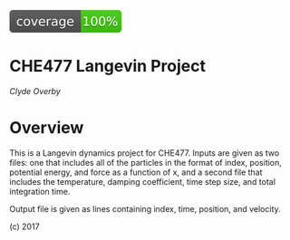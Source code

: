 ![code coverage badge here](img/coverage.svg)

CHE477 Langevin Project
====

*Clyde Overby*

Overview
======

This is a Langevin dynamics project for CHE477.  Inputs are given as two files: one that includes all of the particles in the format of index, position, potential energy, and force as a function of x, and a second file that includes the temperature, damping coefficient, time step size, and total integration time.

Output file is given as lines containing index, time, position, and velocity.


(c) 2017